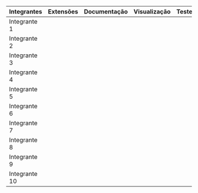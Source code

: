 | Integrantes  | Extensões     | Documentação |   Visualização | Testes        | Apresentação   |
|--------------|---------------|--------------|----------------|---------------|----------------|
| Integrante 1 |               |              |                |               |                |
| Integrante 2 |               |              |                |               |                |
| Integrante 3 |               |              |                |               |                |
| Integrante 4 |               |              |                |               |                |
| Integrante 5 |               |              |                |               |                |
| Integrante 6 |               |              |                |               |                |
| Integrante 7 |               |              |                |               |                |
| Integrante 8 |               |              |                |               |                |
| Integrante 9 |               |              |                |               |                |
| Integrante 10|               |              |                |               |                |
